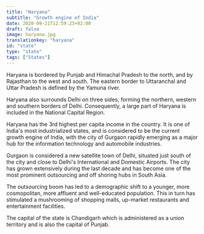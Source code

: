 ```yaml
---
title: "Haryana"
subtitle: "Growth engine of India"
date: 2020-09-21T12:59:23+02:00
draft: false
image: haryana.jpg
translationkey: "haryana"
id: "state"
type: "state"
tags: ["States"] 
---
```




Haryana is bordered by Punjab and Himachal Pradesh to the north, and by Rajasthan to the west and south. The eastern border to Uttaranchal and Uttar Pradesh is defined by the Yamuna river.

Haryana also surrounds Delhi on three sides, forming the northern, western and southern borders of Delhi. Consequently, a large part of Haryana is included in the National Capital Region.
 

Haryana has the 3rd highest per capita income in the country. It is one of India's most industrialized states, and is considered to be the current growth engine of India, with the city of Gurgaon rapidly emerging as a major hub for the information technology and automobile industries.

Gurgaon is considered a new satellite town of Delhi, situated just south of the city and close to Delhi's International and Domestic Airports. The city has grown extensively during the last decade and has become one of the most prominent outsourcing and off shoring hubs in South Asia.

The outsourcing boom has led to a demographic shift to a younger, more cosmopolitan, more affluent and well-educated population. This in turn has stimulated a mushrooming of shopping malls, up-market restaurants and entertainment facilities.

The capital of the state is Chandigarh which is administered as a union territory and is also the capital of Punjab.
